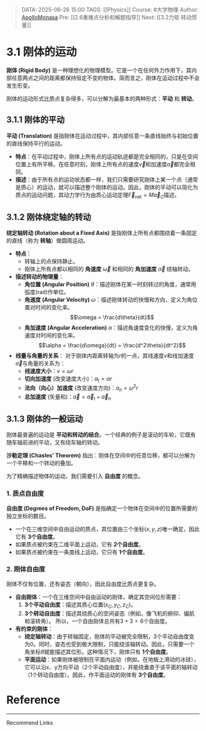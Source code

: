 > DATA: 2025-06-26 15:00
> TAGS: [[Physics]]
> Course: #大学物理
> Author: [ApolloMonasa](https://github.com/ApolloMonasa)
> Pre: [[2.6重难点分析和解题指导]]
> Next: [[3.2力矩 转动惯量]]

# 3.1 刚体的运动
**刚体 (Rigid Body)** 是一种理想化的物理模型。它是一个在任何外力作用下，其内部任意两点之间的距离都保持恒定不变的物体。简而言之，刚体在运动过程中不会发生形变。

刚体的运动形式比质点复杂得多，可以分解为最基本的两种形式：**平动** 和 **转动**。

## 3.1.1 刚体的平动
**平动 (Translation)** 是指刚体在运动过程中，其内部任意一条直线始终与初始位置的直线保持平行的运动。

*   **特点**：在平动过程中，刚体上所有点的运动轨迹都是完全相同的，只是在空间位置上有所平移。在任意时刻，刚体上所有点的速度$\vec{v}$和加速度$\vec{a}$都完全相同。
*   **描述**：由于所有点的运动状态都一样，我们只需要研究刚体上某一个点（通常是质心）的运动，就可以描述整个刚体的运动。因此，刚体的平动可以简化为质点的运动问题，其动力学行为由质心运动定理$\vec{F}_{\text{net}} = M\vec{a}_C$描述。

## 3.1.2 刚体绕定轴的转动
**绕定轴转动 (Rotation about a Fixed Axis)** 是指刚体上所有点都围绕着一条固定的直线（称为 **转轴**）做圆周运动。

*   **特点**：
    *   转轴上的点保持静止。
    *   刚体上所有点都以相同的 **角速度** $\vec{\omega}$ 和相同的 **角加速度** $\vec{\alpha}$ 绕轴转动。
*   **描述转动的物理量**：
    *   **角位置 (Angular Position)** $\theta$：描述刚体在某一时刻转过的角度，通常用弧度(rad)作单位。
    *   **角速度 (Angular Velocity)** $\omega$：描述刚体转动的快慢和方向，定义为角位置对时间的变化率。
        $$\omega = \frac{d\theta}{dt}$$
    *   **角加速度 (Angular Acceleration)** $\alpha$：描述角速度变化的快慢，定义为角速度对时间的变化率。
        $$\alpha = \frac{d\omega}{dt} = \frac{d^2\theta}{dt^2}$$
*   **线量与角量的关系**：
    对于刚体内距离转轴为$r$的一点，其线速度$v$和线加速度$\vec{a}$与角量的关系为：
    *   **线速度大小**：$v = \omega r$
    *   **切向加速度** (改变速度大小)：$a_t = \alpha r$
    *   **法向（向心）加速度** (改变速度方向)：$a_n = \omega^2 r$
    *   **总加速度** (矢量和)：$\vec{a} = \vec{a}_t + \vec{a}_n$

## 3.1.3 刚体的一般运动
刚体最普遍的运动是 **平动和转动的结合**。一个经典的例子是滚动的车轮，它既有随车轴前进的平动，又有绕车轴的转动。

**沙勒定理 (Chasles' Theorem)** 指出：刚体在空间中的任意位移，都可以分解为一个平移和一个转动的叠加。

为了精确描述物体的运动，我们需要引入 **自由度** 的概念。

### 1. 质点自由度
**自由度 (Degrees of Freedom, DoF)** 是指确定一个物体在空间中的位置所需要的独立坐标的数目。
*   一个在三维空间中自由运动的质点，其位置由三个坐标$(x, y, z)$唯一确定，因此它有 **3个自由度**。
*   如果质点被约束在二维平面上运动，它有 **2个自由度**。
*   如果质点被约束在一条直线上运动，它只有 **1个自由度**。

### 2. 刚体自由度
刚体不仅有位置，还有姿态（朝向），因此自由度比质点更复杂。
*   **自由刚体**：一个在三维空间中自由运动的刚体，确定其空间位形需要：
    1.  **3个平动自由度**：描述其质心位置$(x_C, y_C, z_C)$。
    2.  **3个转动自由度**：描述其绕质心的空间姿态（例如，像飞机的俯仰、偏航和滚转角）。
    所以，一个自由刚体总共有$3+3=6$个自由度。
*   **有约束的刚体**：
    *   **绕定轴转动**：由于转轴固定，刚体的平动被完全限制，3个平动自由度变为0。同时，姿态也受到极大限制，只能绕该轴转动。因此，只需要一个角坐标$\theta$就能描述其位形。这种情况下，刚体只有 **1个自由度**。
    *   **平面运动**：如果刚体被限制在平面内运动（例如，在地板上滑动的冰球），它可以沿x、y方向平动（2个平动自由度），并能绕垂直于该平面的轴转动（1个转动自由度）。因此，作平面运动的刚体有 **3个自由度**。

# Reference

---
Recommend Links